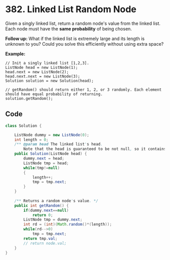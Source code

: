 # 382. Linked List Random Node

Given a singly linked list, return a random node's value from the linked list. Each node must have the **same probability** of being chosen.

**Follow up:**
What if the linked list is extremely large and its length is unknown to you? Could you solve this efficiently without using extra space?

**Example:**

```
// Init a singly linked list [1,2,3].
ListNode head = new ListNode(1);
head.next = new ListNode(2);
head.next.next = new ListNode(3);
Solution solution = new Solution(head);

// getRandom() should return either 1, 2, or 3 randomly. Each element should have equal probability of returning.
solution.getRandom();
```



## Code

```java
class Solution {

    ListNode dummy = new ListNode(0);
    int length = 0;
    /** @param head The linked list's head.
        Note that the head is guaranteed to be not null, so it contains at least one node. */
    public Solution(ListNode head) {
        dummy.next = head;
        ListNode tmp = head;
        while(tmp!=null)
        {
            length++;
            tmp = tmp.next;
        }
    }
    
    /** Returns a random node's value. */
    public int getRandom() {
        if(dummy.next==null)
            return 0;
        ListNode tmp = dummy.next;
        int rd = (int)(Math.random()*(length));
        while(rd-->0)
            tmp = tmp.next;
        return tmp.val;
        // return node.val;
    }
}
```

